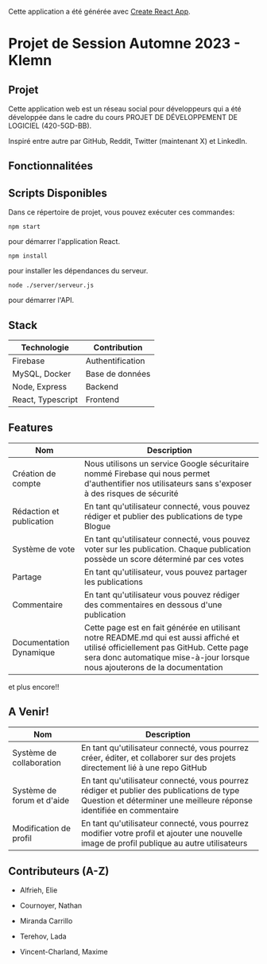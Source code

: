 

Cette application a été générée avec  [Create React App](https://github.com/facebook/create-react-app).

# Projet de Session Automne 2023 - Klemn

## Projet

Cette application web est un réseau social pour développeurs qui a été développée dans le cadre du cours PROJET DE DÉVELOPPEMENT DE LOGICIEL (420-5GD-BB). 

Inspiré entre autre par GitHub, Reddit, Twitter (maintenant X) et LinkedIn. 

## Fonctionnalitées


## Scripts Disponibles

Dans ce répertoire de projet, vous pouvez exécuter ces commandes:

    npm start

pour démarrer l'application React.

    npm install

pour installer les dépendances du serveur.

    node ./server/serveur.js

pour démarrer l'API.

## Stack

| Technologie | Contribution |
| - | - |
| Firebase | Authentification |
| MySQL, Docker | Base de données |
| Node, Express | Backend |
| React, Typescript | Frontend |

## Features

| Nom | Description |
| - | - |
| Création de compte | Nous utilisons un service Google sécuritaire nommé Firebase qui nous permet d'authentifier nos utilisateurs sans s'exposer à des risques de sécurité |
| Rédaction et publication | En tant qu'utilisateur connecté, vous pouvez rédiger et publier des publications de type Blogue |
| Système de vote | En tant qu'utilisateur connecté, vous pouvez voter sur les publication. Chaque publication possède un score déterminé par ces votes |
| Partage | En tant qu'utilisateur, vous pouvez partager les publications |
| Commentaire | En tant qu'utilisateur vous pouvez rédiger des commentaires en dessous d'une publication |
| Documentation Dynamique | Cette page est en fait générée en utilisant notre README.md qui est aussi affiché et utilisé officiellement pas GitHub. Cette page sera donc automatique mise-à-jour lorsque nous ajouterons de la documentation |

et plus encore!!

## A Venir!

| Nom | Description |
| - | - |
| Système de collaboration | En tant qu'utilisateur connecté, vous pourrez créer, éditer, et collaborer sur des projets directement lié à une repo GitHub |
| Système de forum et d'aide | En tant qu'utilisateur connecté, vous pourrez rédiger et publier des publications de type Question et déterminer une meilleure réponse identifiée en commentaire |
| Modification de profil | En tant qu'utilisateur connecté, vous pourrez modifier votre profil et ajouter une nouvelle image de profil publique au autre utilisateurs |

## Contributeurs (A-Z)

- Alfrieh, Elie

- Cournoyer, Nathan

- Miranda Carrillo

- Terehov, Lada

- Vincent-Charland, Maxime 
